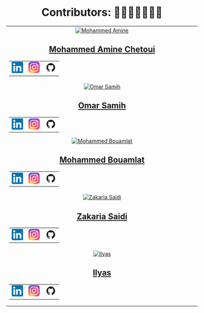 <div align="center">
    <h1>Contributors: 👨‍💻👩‍💻🧑🏻‍💻</h1>
</div>

<!-- Contributors Section -->
<table align="center" border="0">
    <!-- Contributor: Mohammed Amine -->
    <tr>
        <td align="center" width="600">
            <a href="https://github.com/medchetoui">
                <img src="https://avatars.githubusercontent.com/u/149297561?v=4" width="50" alt="Mohammed Amine">
                <h2>Mohammed Amine Chetoui</h2>
            </a>
            <table align="center">
                <tr>
                    <!-- LinkedIn -->
                    <td>
                        <a href="https://www.linkedin.com/in/mohammedamine-chetoui-449864258/">
                            <img src="./img/linkedin-logo.png" width="30" alt="LinkedIn">
                        </a>
                    </td>
                    <!-- Instagram -->
                    <td>
                        <a href="https://www.instagram.com/chetouimed/">
                            <img src="./img/instagram-logo.png" width="30" alt="Instagram">
                        </a>
                    </td>
                    <!-- GitHub -->
                    <td>
                        <a href="https://github.com/medchetoui">
                            <img src="./img/github-logo.png" width="30" alt="GitHub">
                        </a>
                    </td>
                </tr>
            </table>
        </td>
    </tr>
    <!-- Contributor: Omar Samih -->
    <tr>
        <td align="center" width="600">
            <a href="https://github.com/medchetoui">
                <img src="https://avatars.githubusercontent.com/u/175647812?v=4" width="50" alt="Omar Samih">
                <h2>Omar Samih</h2>
            </a>
            <table align="center">
                <tr>
                    <!-- LinkedIn -->
                    <td>
                        <a href="https://www.linkedin.com/in/mohamed-bouamlat-1a8699248/">
                            <img src="./img/linkedin-logo.png" width="30" alt="LinkedIn">
                        </a>
                    </td>
                    <!-- Instagram -->
                    <td>
                        <a href="https://www.instagram.com/mohamed.batlmios/">
                            <img src="./img/instagram-logo.png" width="30" alt="Instagram">
                        </a>
                    </td>
                    <!-- GitHub -->
                    <td>
                        <a href="https://github.com/midobatlmios">
                            <img src="./img/github-logo.png" width="30" alt="GitHub">
                        </a>
                    </td>
                </tr>
            </table>
            <a href="https://github.com/midobatlmios">
                <img src="https://avatars.githubusercontent.com/u/147062904?s=400&v=4" width="50" alt="Mohammed Bouamlat">
                <h2>Mohammed Bouamlat</h2>
            </a>
            <table align="center">
                <tr>
                    <!-- LinkedIn -->
                    <td>
                        <a href="https://www.linkedin.com/in/mohamed-bouamlat-1a8699248/">
                            <img src="./img/linkedin-logo.png" width="30" alt="LinkedIn">
                        </a>
                    </td>
                    <!-- Instagram -->
                    <td>
                        <a href="https://www.instagram.com/mohamed.batlmios/">
                            <img src="./img/instagram-logo.png" width="30" alt="Instagram">
                        </a>
                    </td>
                    <!-- GitHub -->
                    <td>
                        <a href="https://github.com/midobatlmios">
                            <img src="./img/github-logo.png" width="30" alt="GitHub">
                        </a>
                    </td>
                </tr>
            </table>
        </td>
    </tr>
    <!-- Contributor: Zakaria Saidi -->
    <tr>
        <td align="center" width="600">
            <a href="https://github.com/zkr420">
                <img src="https://avatars.githubusercontent.com/u/119433798?v=4" width="50" alt="Zakaria Saidi">
                <h2>Zakaria Saidi</h2>
            </a>
            <table align="center">
                <tr>
                    <!-- LinkedIn -->
                    <td>
                        <a href="https://www.linkedin.com/in/zakaria-saidi-b624a92a3/">
                            <img src="./img/linkedin-logo.png" width="30" alt="LinkedIn">
                        </a>
                    </td>
                    <!-- Instagram -->
                    <td>
                        <a href="https://www.instagram.com/zkr_saiidi/">
                            <img src="./img/instagram-logo.png" width="30" alt="Instagram">
                        </a>
                    </td>
                    <!-- GitHub -->
                    <td>
                        <a href="https://github.com/zkr420">
                            <img src="./img/github-logo.png" width="30" alt="GitHub">
                        </a>
                    </td>
                </tr>
            </table>
        </td>
    </tr>
    <!-- Contributor: Ilyas -->
    <tr>
        <td align="center" width="600">
            <a href="https://github.com/codewithilyas">
                <img src="https://avatars.githubusercontent.com/u/186742713?v=4" width="50" alt="Ilyas">
                <h2>Ilyas</h2>
            </a>
            <table align="center">
                <tr>
                    <!-- LinkedIn -->
                    <td>
                        <a href="https://www.linkedin.com/in/mohammedamine-chetoui-449864258/">
                            <img src="./img/linkedin-logo.png" width="30" alt="LinkedIn">
                        </a>
                    </td>
                    <!-- Instagram -->
                    <td>
                        <a href="https://www.instagram.com/ilyas.madane.39/">
                            <img src="./img/instagram-logo.png" width="30" alt="Instagram">
                        </a>
                    </td>
                    <!-- GitHub -->
                    <td>
                        <a href="https://github.com/codewithilyas">
                            <img src="./img/github-logo.png" width="30" alt="GitHub">
                        </a>
                    </td>
                </tr>
            </table>
        </td>
    </tr>
</table>
